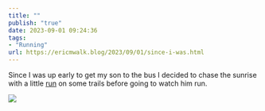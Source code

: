 ```yaml
---
title: ""
publish: "true"
date: 2023-09-01 09:24:36
tags:
- "Running"
url: https://ericmwalk.blog/2023/09/01/since-i-was.html
---
```

Since I was up early to get my son to the bus I decided to chase the sunrise with a little [run](https://strava.com/activities/9761939253) on some trails before going to watch him run.

![](https://ericmwalk.blog/uploads/2023/39350499e3.jpg)